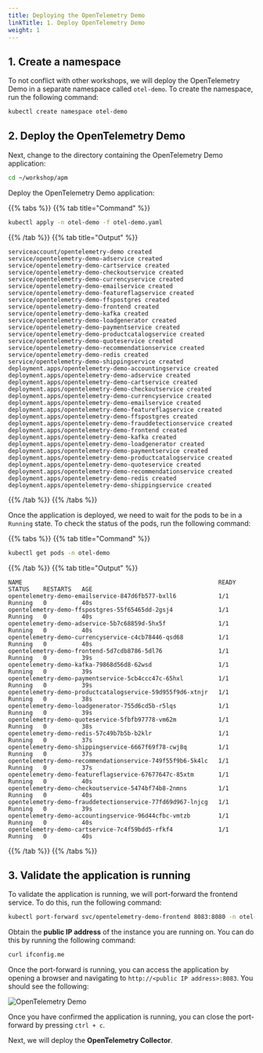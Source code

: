 ```yaml
---
title: Deploying the OpenTelemetry Demo
linkTitle: 1. Deploy OpenTelemetry Demo
weight: 1
---
```


## 1. Create a namespace

To not conflict with other workshops, we will deploy the OpenTelemetry Demo in a separate namespace called `otel-demo`. To create the namespace, run the following command:

``` bash
kubectl create namespace otel-demo
```

## 2. Deploy the OpenTelemetry Demo
Next, change to the directory containing the OpenTelemetry Demo application:

``` bash
cd ~/workshop/apm
```

Deploy the OpenTelemetry Demo application:

{{% tabs %}}
{{% tab title="Command" %}}

``` bash
kubectl apply -n otel-demo -f otel-demo.yaml
```

{{% /tab %}}
{{% tab title="Output" %}}

``` text
serviceaccount/opentelemetry-demo created
service/opentelemetry-demo-adservice created
service/opentelemetry-demo-cartservice created
service/opentelemetry-demo-checkoutservice created
service/opentelemetry-demo-currencyservice created
service/opentelemetry-demo-emailservice created
service/opentelemetry-demo-featureflagservice created
service/opentelemetry-demo-ffspostgres created
service/opentelemetry-demo-frontend created
service/opentelemetry-demo-kafka created
service/opentelemetry-demo-loadgenerator created
service/opentelemetry-demo-paymentservice created
service/opentelemetry-demo-productcatalogservice created
service/opentelemetry-demo-quoteservice created
service/opentelemetry-demo-recommendationservice created
service/opentelemetry-demo-redis created
service/opentelemetry-demo-shippingservice created
deployment.apps/opentelemetry-demo-accountingservice created
deployment.apps/opentelemetry-demo-adservice created
deployment.apps/opentelemetry-demo-cartservice created
deployment.apps/opentelemetry-demo-checkoutservice created
deployment.apps/opentelemetry-demo-currencyservice created
deployment.apps/opentelemetry-demo-emailservice created
deployment.apps/opentelemetry-demo-featureflagservice created
deployment.apps/opentelemetry-demo-ffspostgres created
deployment.apps/opentelemetry-demo-frauddetectionservice created
deployment.apps/opentelemetry-demo-frontend created
deployment.apps/opentelemetry-demo-kafka created
deployment.apps/opentelemetry-demo-loadgenerator created
deployment.apps/opentelemetry-demo-paymentservice created
deployment.apps/opentelemetry-demo-productcatalogservice created
deployment.apps/opentelemetry-demo-quoteservice created
deployment.apps/opentelemetry-demo-recommendationservice created
deployment.apps/opentelemetry-demo-redis created
deployment.apps/opentelemetry-demo-shippingservice created
```

{{% /tab %}}
{{% /tabs %}}

Once the application is deployed, we need to wait for the pods to be in a `Running` state. To check the status of the pods, run the following command:

{{% tabs %}}
{{% tab title="Command" %}}

``` bash
kubectl get pods -n otel-demo
```

{{% /tab %}}
{{% tab title="Output" %}}

``` text
NAME                                                        READY   STATUS    RESTARTS   AGE
opentelemetry-demo-emailservice-847d6fb577-bxll6            1/1     Running   0          40s
opentelemetry-demo-ffspostgres-55f65465dd-2gsj4             1/1     Running   0          40s
opentelemetry-demo-adservice-5b7c68859d-5hx5f               1/1     Running   0          40s
opentelemetry-demo-currencyservice-c4cb78446-qsd68          1/1     Running   0          40s
opentelemetry-demo-frontend-5d7cdb8786-5dl76                1/1     Running   0          39s
opentelemetry-demo-kafka-79868d56d8-62wsd                   1/1     Running   0          39s
opentelemetry-demo-paymentservice-5cb4ccc47c-65hxl          1/1     Running   0          39s
opentelemetry-demo-productcatalogservice-59d955f9d6-xtnjr   1/1     Running   0          38s
opentelemetry-demo-loadgenerator-755d6cd5b-r5lqs            1/1     Running   0          39s
opentelemetry-demo-quoteservice-5fbfb97778-vm62m            1/1     Running   0          38s
opentelemetry-demo-redis-57c49b7b5b-b2klr                   1/1     Running   0          37s
opentelemetry-demo-shippingservice-6667f69f78-cwj8q         1/1     Running   0          37s
opentelemetry-demo-recommendationservice-749f55f9b6-5k4lc   1/1     Running   0          37s
opentelemetry-demo-featureflagservice-67677647c-85xtm       1/1     Running   0          40s
opentelemetry-demo-checkoutservice-5474bf74b8-2nmns         1/1     Running   0          40s
opentelemetry-demo-frauddetectionservice-77fd69d967-lnjcg   1/1     Running   0          39s
opentelemetry-demo-accountingservice-96d44cfbc-vmtzb        1/1     Running   0          40s
opentelemetry-demo-cartservice-7c4f59bdd5-rfkf4             1/1     Running   0          40s
```

{{% /tab %}}
{{% /tabs %}}

## 3. Validate the application is running

To validate the application is running, we will port-forward the frontend service. To do this, run the following command:

``` bash
kubectl port-forward svc/opentelemetry-demo-frontend 8083:8080 -n otel-demo --address='0.0.0.0'
```

Obtain the **public IP address** of the instance you are running on. You can do this by running the following command:

``` bash
curl ifconfig.me
```

Once the port-forward is running, you can access the application by opening a browser and navigating to `http://<public IP address>:8083`. You should see the following:

![OpenTelemetry Demo](../images/otel-demo.png)

Once you have confirmed the application is running, you can close the port-forward by pressing `ctrl + c`.

Next, we will deploy the **OpenTelemetry Collector**.
